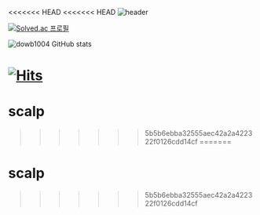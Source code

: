 <<<<<<< HEAD
<<<<<<< HEAD
![header](https://capsule-render.vercel.app/api?type=waving&height=300&color=gradient&text=미래지향적인%20프로그래머%20이혜진&fontSize=50)


[![Solved.ac
프로필](http://mazassumnida.wtf/api/v2/generate_badge?boj={dowb1004})](https://solved.ac/{dowb1004})

 
![dowb1004 GitHub stats](https://github-readme-stats.vercel.app/api?username=dowb1004)


[![Hits](https://hits.seeyoufarm.com/api/count/incr/badge.svg?url=https://github.com/dowb1004)](https://github.com/dowb1004)                    
=======
# scalp
>>>>>>> 5b5b6ebba32555aec42a2a422322f0126cdd14cf
=======
# scalp
>>>>>>> 5b5b6ebba32555aec42a2a422322f0126cdd14cf
